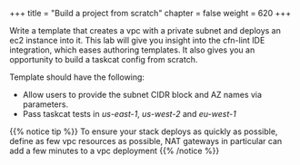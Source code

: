 +++
title = "Build a project from scratch"
chapter = false
weight = 620
+++

Write a template that creates a vpc with a private subnet and deploys an ec2 instance 
into it. This lab will give you insight into the cfn-lint IDE integration, which eases
authoring templates. It also gives you an opportunity to build a taskcat config from 
scratch.

Template should have the following:

* Allow users to provide the subnet CIDR block and AZ names via parameters.
* Pass taskcat tests in *us-east-1*, *us-west-2* and *eu-west-1*

{{% notice tip %}}
To ensure your stack deploys as quickly as possible, define as few vpc resources as 
possible, NAT gateways in particular can add a few minutes to a vpc deployment
{{% /notice %}}
